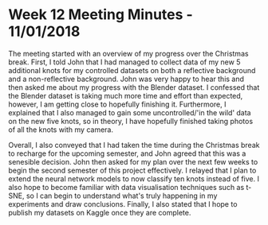 # Week 12 Meeting Minutes - 11/01/2018

The meeting started with an overview of my progress over the Christmas break.
First, I told John that I had managed to collect data of my new 5 additional knots for my controlled datasets on both a reflective background and a non-reflective background.
John was very happy to hear this and then asked me about my progress with the Blender dataset.
I confessed that the Blender dataset is taking much more time and effort than expected, however, I am getting close to hopefully finishing it.
Furthermore, I explained that I also managed to gain some uncontrolled/'in the wild' data on the new five knots, so in theory, I have hopefully finished taking photos of all the knots with my camera.

Overall, I also conveyed that I had taken the time during the Christmas break to recharge for the upcoming semester, and John agreed that this was a senesible decision.
John then asked for my plan over the next few weeks to begin the second semester of this project effectively.
I relayed that I plan to extend the neural network models to now classify ten knots instead of five.
I also hope to become familiar with data visualisation techniques such as t-SNE, so I can begin to understand what's truly happening in my experiments and draw conclusions.
Finally, I also stated that I hope to publish my datasets on Kaggle once they are complete.
